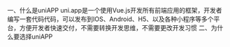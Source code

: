 一、什么是uniAPP
    uni.app是一个使用Vue.js开发所有前端应用的框架，开发者编写一套代码代码，可以发布到IOS、Android、H5、以及各种小程序等多个平台，方便开发者快速交付，不需要转换开发思维，不需要更改开发习惯
二、为什么要选择uniAPP
    